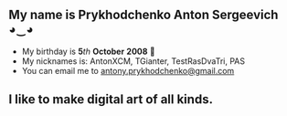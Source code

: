 ## My name is Prykhodchenko Anton Sergeevich ◕‿◕
- My birthday is **5**_th_ **October** **2008** 🎂
- My nicknames is: AntonXCM, TGianter, TestRasDvaTri, PAS
- You can email me to [antony.prykhodchenko@gmail.com](mailto://antony.prykhodchenko@gmail.com)
## I like to make digital art of all kinds. 
